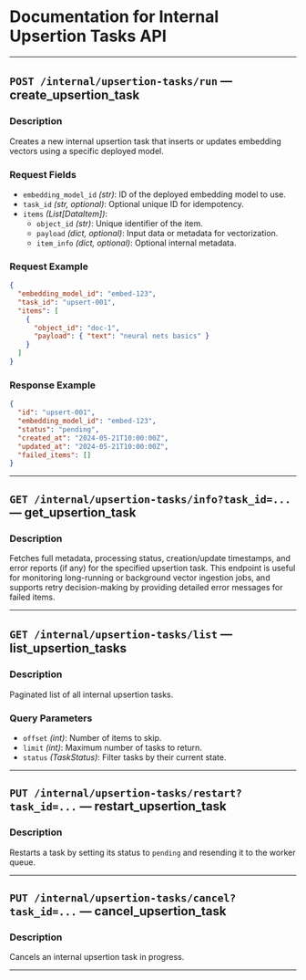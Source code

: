 # Documentation for Internal Upsertion Tasks API

---

## `POST /internal/upsertion-tasks/run` — create_upsertion_task

### Description
Creates a new internal upsertion task that inserts or updates embedding vectors using a specific deployed model.

### Request Fields
- `embedding_model_id` *(str)*: ID of the deployed embedding model to use.
- `task_id` *(str, optional)*: Optional unique ID for idempotency.
- `items` *(List[DataItem])*:
  - `object_id` *(str)*: Unique identifier of the item.
  - `payload` *(dict, optional)*: Input data or metadata for vectorization.
  - `item_info` *(dict, optional)*: Optional internal metadata.

### Request Example
```json
{
  "embedding_model_id": "embed-123",
  "task_id": "upsert-001",
  "items": [
    {
      "object_id": "doc-1",
      "payload": { "text": "neural nets basics" }
    }
  ]
}
```

### Response Example
```json
{
  "id": "upsert-001",
  "embedding_model_id": "embed-123",
  "status": "pending",
  "created_at": "2024-05-21T10:00:00Z",
  "updated_at": "2024-05-21T10:00:00Z",
  "failed_items": []
}
```

---

## `GET /internal/upsertion-tasks/info?task_id=...` — get_upsertion_task

### Description
Fetches full metadata, processing status, creation/update timestamps, and error reports (if any) for the specified upsertion task. This endpoint is useful for monitoring long-running or background vector ingestion jobs, and supports retry decision-making by providing detailed error messages for failed items.

---

## `GET /internal/upsertion-tasks/list` — list_upsertion_tasks

### Description
Paginated list of all internal upsertion tasks.

### Query Parameters
- `offset` *(int)*: Number of items to skip.
- `limit` *(int)*: Maximum number of tasks to return.
- `status` *(TaskStatus)*: Filter tasks by their current state.

---

## `PUT /internal/upsertion-tasks/restart?task_id=...` — restart_upsertion_task

### Description
Restarts a task by setting its status to `pending` and resending it to the worker queue.

---

## `PUT /internal/upsertion-tasks/cancel?task_id=...` — cancel_upsertion_task

### Description
Cancels an internal upsertion task in progress.

---